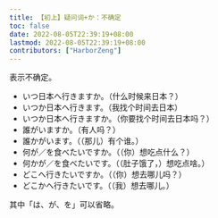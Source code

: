 ```yaml
---
title: 【初上】疑问词+か：不确定
toc: false
date: 2022-08-05T22:39:19+08:00
lastmod: 2022-08-05T22:39:19+08:00
contributors: ["HarborZeng"]
---
```


表示不确定。

- いつ日本へ行きますか。（什么时候来日本？）
- いつか日本へ行きます。（我找个时间去日本）
- いつか日本へ行きますか。（你要找个时间去日本吗？）
- 誰がいますか。（有人吗？）
- 誰かがいます。（（那儿）有个谁。）
- 何が／を食べたいですか。（（你）想吃点什么？）
- 何かが／を食べたいです。（（肚子饿了，）想吃点啥。）
- どこへ行きたいですか。（（你）想去哪儿吗？）
- どこかへ行きたいです。（（我）想去哪儿。）

其中「は、が、を」可以省略。

